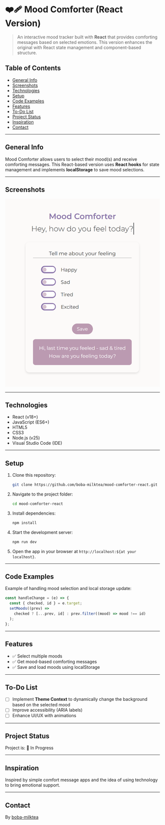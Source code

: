 # ❤️‍🩹 Mood Comforter (React Version)

> An interactive mood tracker built with **React** that provides comforting messages based on selected emotions. This version enhances the original with React state management and component-based structure.

## Table of Contents

- [General Info](#general-info)
- [Screenshots](#screenshots)
- [Technologies](#technologies)
- [Setup](#setup)
- [Code Examples](#code-examples)
- [Features](#features)
- [To-Do List](#to-do-list)
- [Project Status](#project-status)
- [Inspiration](#inspiration)
- [Contact](#contact)

---

## General Info

Mood Comforter allows users to select their mood(s) and receive comforting messages. This React-based version uses **React hooks** for state management and implements **localStorage** to save mood selections.

---

## Screenshots

![Mood Comforter Screenshot](./public/screentshot.png)

---

## Technologies

- React (v18+)
- JavaScript (ES6+)
- HTML5
- CSS3
- Node.js (v25)
- Visual Studio Code (IDE)

---

## Setup

1. Clone this repository:

   ```sh
   git clone https://github.com/boba-milktea/mood-comforter-react.git
   ```

2. Navigate to the project folder:

   ```sh
   cd mood-comforter-react
   ```

3. Install dependencies:

   ```sh
   npm install
   ```

4. Start the development server:

   ```sh
   npm run dev
   ```

5. Open the app in your browser at `http://localhost:${at your localhost}`.

---

## Code Examples

Example of handling mood selection and local storage update:

```js
const handleChange = (e) => {
  const { checked, id } = e.target;
  setMoods((prev) =>
    checked ? [...prev, id] : prev.filter((mood) => mood !== id)
  );
};
```

---

## Features

- ✅ Select multiple moods
- ✅ Get mood-based comforting messages
- ✅ Save and load moods using localStorage

---

## To-Do List

- [ ] Implement **Theme Context** to dynamically change the background based on the selected mood
- [ ] Improve accessibility (ARIA labels)
- [ ] Enhance UI/UX with animations

---

## Project Status

Project is: 🚧 In Progress

---

## Inspiration

Inspired by simple comfort message apps and the idea of using technology to bring emotional support.

---

## Contact

By [boba-milktea](https://github.com/boba-milktea)
